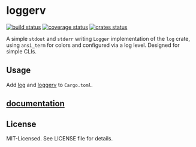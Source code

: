 # loggerv
[![build status](https://secure.travis-ci.org/clux/loggerv.svg)](http://travis-ci.org/clux/loggerv)
[![coverage status](http://img.shields.io/coveralls/clux/loggerv.svg)](https://coveralls.io/r/clux/loggerv)
[![crates status](https://img.shields.io/crates/v/loggerv.svg)](https://crates.io/crates/loggerv)

A simple `stdout` and `stderr` writing `Logger` implementation of the `log` crate, using `ansi_term` for colors and configured via a log level. Designed for simple CLIs.

## Usage
Add [log](https://crates.io/crates/log) and [loggerv](https://crates.io/crates/loggerv) to `Cargo.toml`.

## [documentation](http://clux.github.io/loggerv)

## License
MIT-Licensed. See LICENSE file for details.
